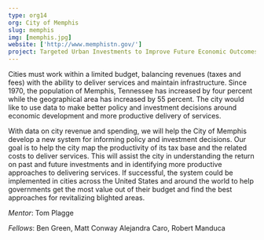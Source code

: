 ```yaml
---
type: org14
org: City of Memphis
slug: memphis
img: [memphis.jpg]
website: ['http://www.memphistn.gov/']
project: Targeted Urban Investments to Improve Future Economic Outcomes
---
```


Cities must work within a limited budget, balancing revenues (taxes and fees) with the ability to deliver services and maintain infrastructure. Since 1970, the population of Memphis, Tennessee has increased by four percent while the geographical area has increased by 55 percent. The city would like to use data to make better policy and investment decisions around economic development and more productive delivery of services.
 
With data on city revenue and spending, we will help the City of Memphis develop a new system for informing policy and investment decisions. Our goal is to help the city map the productivity of its tax base and the related costs to deliver services. This will assist the city in understanding the return on past and future investments and in identifying more productive approaches to delivering services. If successful, the system could be implemented in cities across the United States and around the world to help governments get the most value out of their budget and find the best approaches for revitalizing blighted areas.

*Mentor*: Tom Plagge

*Fellows*: Ben Green, Matt Conway Alejandra Caro, Robert Manduca